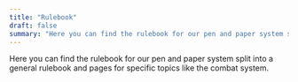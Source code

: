 ```yaml
---
title: "Rulebook"
draft: false
summary: "Here you can find the rulebook for our pen and paper system split into a general rulebook and pages for specific topics like the combat system."
---
```


Here you can find the rulebook for our pen and paper system split into a general rulebook and pages for specific topics like the combat system.

